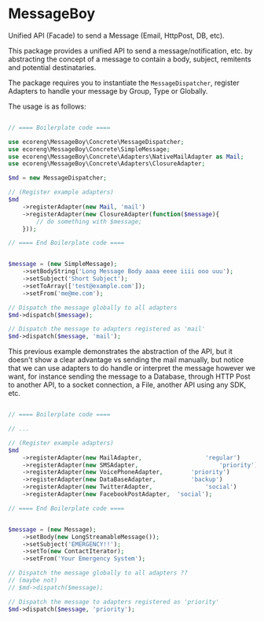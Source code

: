 MessageBoy
==========

Unified API (Facade) to send a Message (Email, HttpPost, DB, etc).

This package provides a unified API to send a message/notification, etc. by abstracting the concept of a message to contain a body, subject, remitents and potential destinataries.

The package requires you to instantiate the ``MessageDispatcher``, register Adapters to handle your message by Group, Type or Globally.

The usage is as follows:

```php

// ==== Boilerplate code ====

use ecoreng\MessageBoy\Concrete\MessageDispatcher;
use ecoreng\MessageBoy\Concrete\SimpleMessage;
use ecoreng\MessageBoy\Concrete\Adapters\NativeMailAdapter as Mail;
use ecoreng\MessageBoy\Concrete\Adapters\ClosureAdapter;

$md = new MessageDispatcher;

// (Register example adapters)
$md
	->registerAdapter(new Mail, 'mail')
	->registerAdapter(new ClosureAdapter(function($message){
		// do something with $message;
	}));

// ==== End Boilerplate code ====


$message = (new SimpleMessage);
	->setBodyString('Long Message Body aaaa eeee iiii ooo uuu');
	->setSubject('Short Subject');
	->setToArray(['test@example.com']);
	->setFrom('me@me.com');

// Dispatch the message globally to all adapters
$md->dispatch($message);

// Dispatch the message to adapters registered as 'mail'
$md->dispatch($message, 'mail');

```

This previous example demonstrates the abstraction of the API, but it doesn't show a clear advantage vs sending the mail manually, but notice that we can use adapters to do handle or interpret the message however we want, for instance sending the message to a Database, through HTTP Post to another API, to a socket connection, a File, another API using any SDK, etc.

```php

// ==== Boilerplate code ====

// ...

// (Register example adapters)
$md
	->registerAdapter(new MailAdapter,					'regular')
	->registerAdapter(new SMSAdapter,						'priority')
	->registerAdapter(new VoicePhoneAdapter,		'priority')
	->registerAdapter(new DataBaseAdapter,			'backup')
	->registerAdapter(new TwitterAdapter,				'social')
	->registerAdapter(new FacebookPostAdapter,	'social');

// ==== End Boilerplate code ====


$message = (new Message);
	->setBody(new LongStreamableMessage());
	->setSubject('EMERGENCY!!');
	->setTo(new ContactIterator);
	->setFrom('Your Emergency System');

// Dispatch the message globally to all adapters ?? 
// (maybe not)
// $md->dispatch($message);

// Dispatch the message to adapters registered as 'priority'
$md->dispatch($message, 'priority');
```


